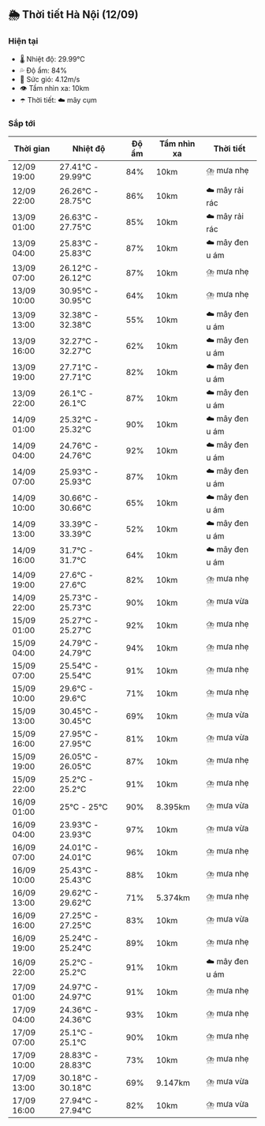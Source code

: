 ## 🌦️ Thời tiết Hà Nội (12/09)

### Hiện tại

- 🌡️ Nhiệt độ: 29.99℃
- 💦 Độ ẩm: 84%
- 💨 Sức gió: 4.12m/s
- 👁️ Tầm nhìn xa: 10km
- ☂️ Thời tiết: ☁️ mây cụm

### Sắp tới

| Thời gian | Nhiệt độ | Độ ẩm | Tầm nhìn xa | Thời tiết |
| --- | --- | --- | --- | --- |
| 12/09 19:00 | 27.41℃ - 29.99℃ | 84% | 10km | ⛈️ mưa nhẹ |
| 12/09 22:00 | 26.26℃ - 28.75℃ | 86% | 10km | ☁️ mây rải rác |
| 13/09 01:00 | 26.63℃ - 27.75℃ | 85% | 10km | ☁️ mây rải rác |
| 13/09 04:00 | 25.83℃ - 25.83℃ | 87% | 10km | ☁️ mây đen u ám |
| 13/09 07:00 | 26.12℃ - 26.12℃ | 87% | 10km | ⛈️ mưa nhẹ |
| 13/09 10:00 | 30.95℃ - 30.95℃ | 64% | 10km | ⛈️ mưa nhẹ |
| 13/09 13:00 | 32.38℃ - 32.38℃ | 55% | 10km | ☁️ mây đen u ám |
| 13/09 16:00 | 32.27℃ - 32.27℃ | 62% | 10km | ☁️ mây đen u ám |
| 13/09 19:00 | 27.71℃ - 27.71℃ | 82% | 10km | ☁️ mây đen u ám |
| 13/09 22:00 | 26.1℃ - 26.1℃ | 87% | 10km | ☁️ mây đen u ám |
| 14/09 01:00 | 25.32℃ - 25.32℃ | 90% | 10km | ☁️ mây đen u ám |
| 14/09 04:00 | 24.76℃ - 24.76℃ | 92% | 10km | ☁️ mây đen u ám |
| 14/09 07:00 | 25.93℃ - 25.93℃ | 87% | 10km | ☁️ mây đen u ám |
| 14/09 10:00 | 30.66℃ - 30.66℃ | 65% | 10km | ☁️ mây đen u ám |
| 14/09 13:00 | 33.39℃ - 33.39℃ | 52% | 10km | ☁️ mây đen u ám |
| 14/09 16:00 | 31.7℃ - 31.7℃ | 64% | 10km | ☁️ mây đen u ám |
| 14/09 19:00 | 27.6℃ - 27.6℃ | 82% | 10km | ⛈️ mưa nhẹ |
| 14/09 22:00 | 25.73℃ - 25.73℃ | 90% | 10km | ⛈️ mưa vừa |
| 15/09 01:00 | 25.27℃ - 25.27℃ | 92% | 10km | ⛈️ mưa nhẹ |
| 15/09 04:00 | 24.79℃ - 24.79℃ | 94% | 10km | ⛈️ mưa nhẹ |
| 15/09 07:00 | 25.54℃ - 25.54℃ | 91% | 10km | ⛈️ mưa nhẹ |
| 15/09 10:00 | 29.6℃ - 29.6℃ | 71% | 10km | ⛈️ mưa nhẹ |
| 15/09 13:00 | 30.45℃ - 30.45℃ | 69% | 10km | ⛈️ mưa vừa |
| 15/09 16:00 | 27.95℃ - 27.95℃ | 81% | 10km | ⛈️ mưa vừa |
| 15/09 19:00 | 26.05℃ - 26.05℃ | 87% | 10km | ⛈️ mưa nhẹ |
| 15/09 22:00 | 25.2℃ - 25.2℃ | 91% | 10km | ⛈️ mưa nhẹ |
| 16/09 01:00 | 25℃ - 25℃ | 90% | 8.395km | ⛈️ mưa vừa |
| 16/09 04:00 | 23.93℃ - 23.93℃ | 97% | 10km | ⛈️ mưa vừa |
| 16/09 07:00 | 24.01℃ - 24.01℃ | 96% | 10km | ⛈️ mưa nhẹ |
| 16/09 10:00 | 25.43℃ - 25.43℃ | 88% | 10km | ⛈️ mưa nhẹ |
| 16/09 13:00 | 29.62℃ - 29.62℃ | 71% | 5.374km | ⛈️ mưa nhẹ |
| 16/09 16:00 | 27.25℃ - 27.25℃ | 83% | 10km | ⛈️ mưa vừa |
| 16/09 19:00 | 25.24℃ - 25.24℃ | 89% | 10km | ⛈️ mưa nhẹ |
| 16/09 22:00 | 25.2℃ - 25.2℃ | 91% | 10km | ☁️ mây đen u ám |
| 17/09 01:00 | 24.97℃ - 24.97℃ | 91% | 10km | ⛈️ mưa nhẹ |
| 17/09 04:00 | 24.36℃ - 24.36℃ | 93% | 10km | ⛈️ mưa nhẹ |
| 17/09 07:00 | 25.1℃ - 25.1℃ | 90% | 10km | ⛈️ mưa nhẹ |
| 17/09 10:00 | 28.83℃ - 28.83℃ | 73% | 10km | ⛈️ mưa nhẹ |
| 17/09 13:00 | 30.18℃ - 30.18℃ | 69% | 9.147km | ⛈️ mưa vừa |
| 17/09 16:00 | 27.94℃ - 27.94℃ | 82% | 10km | ⛈️ mưa vừa |
